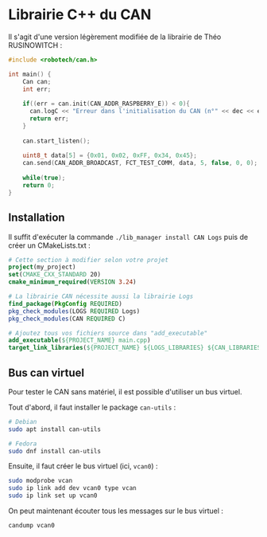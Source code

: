 # Librairie C++ du CAN

Il s'agit d'une version légèrement modifiée de la librairie de Théo RUSINOWITCH :
```c++
#include <robotech/can.h>

int main() {
    Can can;
    int err;
    
    if((err = can.init(CAN_ADDR_RASPBERRY_E)) < 0){
      can.logC << "Erreur dans l'initialisation du CAN (n°" << dec << err << ")" << mendl;
      return err;
    }
    
    can.start_listen();
    
    uint8_t data[5] = {0x01, 0x02, 0xFF, 0x34, 0x45};
    can.send(CAN_ADDR_BROADCAST, FCT_TEST_COMM, data, 5, false, 0, 0);
    
    while(true);
    return 0;
}
```

## Installation

Il suffit d'exécuter la commande `./lib_manager install CAN Logs` puis de créer un CMakeLists.txt :
```cmake
# Cette section à modifier selon votre projet
project(my_project)
set(CMAKE_CXX_STANDARD 20)
cmake_minimum_required(VERSION 3.24)

# La librairie CAN nécessite aussi la librairie Logs
find_package(PkgConfig REQUIRED)
pkg_check_modules(LOGS REQUIRED Logs)
pkg_check_modules(CAN REQUIRED C)

# Ajoutez tous vos fichiers source dans "add_executable"
add_executable(${PROJECT_NAME} main.cpp)
target_link_libraries(${PROJECT_NAME} ${LOGS_LIBRARIES} ${CAN_LIBRARIES})
```

## Bus can virtuel

Pour tester le CAN sans matériel, il est possible d'utiliser un bus virtuel.<br>

Tout d'abord, il faut installer le package `can-utils` :
```bash
# Debian
sudo apt install can-utils

# Fedora
sudo dnf install can-utils
```

Ensuite, il faut créer le bus virtuel (ici, `vcan0`) :
```bash
sudo modprobe vcan
sudo ip link add dev vcan0 type vcan
sudo ip link set up vcan0
```

On peut maintenant écouter tous les messages sur le bus virtuel :
```bash
candump vcan0
```